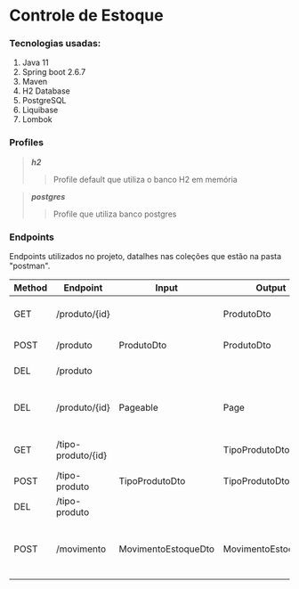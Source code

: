 # Controle de Estoque

### Tecnologias usadas:

1. Java 11
2. Spring boot 2.6.7
3. Maven
4. H2 Database
5. PostgreSQL
6. Liquibase
7. Lombok

### Profiles

> ***h2***
> > Profile default que utiliza o banco H2 em memória


> ***postgres***
> > Profile que utiliza banco postgres

### Endpoints

Endpoints utilizados no projeto, datalhes nas coleções que estão na pasta "postman".

| Method | Endpoint           | Input               | Output              | Descrição                                       |
|--------|--------------------|---------------------|---------------------|-------------------------------------------------|
| GET    | /produto/{id}      |                     | ProdutoDto          | Buscar produto por id                           |
| POST   | /produto           | ProdutoDto          | ProdutoDto          | Inserir/Alterar produto                         |
| DEL    | /produto           |                     |                     | Deletar produto                                 |
| DEL    | /produto/{id}      | Pageable            | Page<ProdutoDto>    | Lista paginada de ProdutoDto por Tipo           |
| GET    | /tipo-produto/{id} |                     | TipoProdutoDto      | Buscar tipo produto por id                      |
| POST   | /tipo-produto      | TipoProdutoDto      | TipoProdutoDto      | Inserir/Alterar tipo produto                    |
| DEL    | /tipo-produto      |                     |                     | Deletar tipo produto                            |
| POST   | /movimento         | MovimentoEstoqueDto | MovimentoEstoqueDto | Inserir movimento do estoque (entrada ou saída) |


